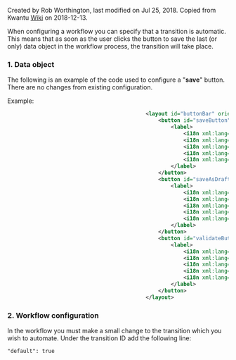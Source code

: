 Created by Rob Worthington, last modified on Jul 25, 2018. Copied from Kwantu [Wiki](http://w.kwantu.net/display/CON/How+to+configure+an+automatic+transition) on 2018-12-13.

When configuring a workflow you can specify that a transition is automatic.  This means that as soon as the user clicks the button to save the last (or only) data object in the workflow process, the transition will take place.

### 1. Data object
The following is an example of the code used to configure a "**save**" button.  There are no changes from existing configuration.

Example:
```XML
                                            <layout id="buttonBar" orientation="horizontal" align="left">
                                                <button id="saveButton" type="app.save" assignName="$root">
                                                    <label>
                                                        <i18n xml:lang="pt">Enviar Para Revisão</i18n>
                                                        <i18n xml:lang="en">Submit For Review</i18n>
                                                        <i18n xml:lang="es">Enviar Para Revisão</i18n>
                                                        <i18n xml:lang="id">Simpan</i18n>
                                                        <i18n xml:lang="fr">Soumettre pour correction</i18n>
                                                    </label>
                                                </button>
                                                <button id="saveAsDraft" type="app.saveAsDraft" assignName="$root">
                                                    <label>
                                                        <i18n xml:lang="pt">Salvar como rascunho</i18n>
                                                        <i18n xml:lang="en">Save As Draft</i18n>
                                                        <i18n xml:lang="es">Guardar como borrador</i18n>
                                                        <i18n xml:lang="id">SaveAsDraft</i18n>
                                                        <i18n xml:lang="fr">Enregistrer comme brouillon</i18n>
                                                    </label>
                                                </button>
                                                <button id="validateButton" type="app.validateForm" assignName="$root">
                                                    <label>
                                                        <i18n xml:lang="pt">Formulário concluído com sucesso</i18n>
                                                        <i18n xml:lang="en">Form completed successfully</i18n>
                                                        <i18n xml:lang="es">Formulário concluído com sucesso</i18n>
                                                        <i18n xml:lang="id">✓</i18n>
                                                        <i18n xml:lang="fr">Formulaire rempli avec succès</i18n>
                                                    </label>
                                                </button>
                                            </layout>
```
### 2. Workflow configuration
In the workflow you must make a small change to the transition which you wish to automate.  Under the transition ID add the following line:

`"default": true`